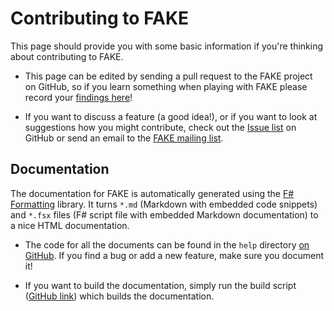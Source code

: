 Contributing to FAKE
=======================

This page should provide you with some basic information if you're thinking about
contributing to FAKE.

 * This page can be edited by sending a pull request to the FAKE project on GitHub, so
   if you learn something when playing with FAKE please record your
   [findings here](https://github.com/fsharp/FAKE/blob/develop/help/contributing.md)!

 * If you want to discuss a feature (a good idea!), or if you want to look at 
   suggestions how you might contribute, check out the
   [Issue list](https://github.com/fsharp/FAKE/issues) on GitHub or send
   an email to the [FAKE mailing list](http://groups.google.com/group/fsharpMake).

## Documentation

The documentation for FAKE is automatically generated using the 
[F# Formatting](https://github.com/tpetricek/FSharp.Formatting) library. It turns 
`*.md` (Markdown with embedded code snippets) and `*.fsx` files (F# script file with 
embedded Markdown documentation) to a nice HTML documentation.

 * The code for all the documents can be found in the `help` directory
   [on GitHub](https://github.com/fsharp/FAKE/tree/develop/help). If you 
   find a bug or add a new feature, make sure you document it!

 * If you want to build the documentation, simply run the build script
   ([GitHub link](https://github.com/fsharp/FAKE/blob/develop/build.fsx)) which
   builds the documentation.